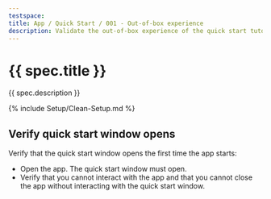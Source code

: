 ```yaml
---
testspace:
title: App / Quick Start / 001 - Out-of-box experience
description: Validate the out-of-box experience of the quick start tutorial.
---
```


# {{ spec.title }}

{{ spec.description }}

{% include Setup/Clean-Setup.md %}

## Verify quick start window opens

Verify that the quick start window opens the first time the app starts:

- Open the app. The quick start window must open.
- Verify that you cannot interact with the app and that you cannot close the app without interacting with the quick start window.
